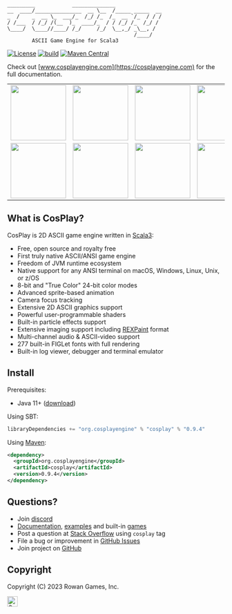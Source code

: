     
    
    _________            ______________               
    __  ____/_______________  __ \__  /_____ _____  __
    _  /    _  __ \_  ___/_  /_/ /_  /_  __ `/_  / / /
    / /___  / /_/ /(__  )_  ____/_  / / /_/ /_  /_/ /
    \____/  \____//____/ /_/     /_/  \__,_/ _\__, /  
                                             /____/
            ASCII Game Engine for Scala3             
    

[![License](https://img.shields.io/badge/license-Apache%202-blue.svg)](https://raw.githubusercontent.com/apache/opennlp/master/LICENSE)
[![build](https://github.com/nivanov/cosplay/actions/workflows/build.yml/badge.svg)](https://github.com/nivanov/cosplay/actions/workflows/build.yml)
[![Maven Central](https://img.shields.io/maven-central/v/org.cosplayengine/cosplay.svg?label=Maven%20Central)](https://search.maven.org/search?q=g:%22org.cosplayengine%22%20AND%20a:%22cosplay%22)

Check out [www.cosplayengine.com](https://cosplayengine.com) for the full documentation.

<table style="margin-top: 10px; border: none; border-collapse: collapse" cellspacing="0" cellpadding="0">
    <tbody>
        <tr style="border: none">
            <td style="border: none"><img width="128px" alt="" src="https://cosplayengine.com/images/cosplay_screenshot1.gif"></td>
            <td style="border: none"><img width="128px" alt="" src="https://cosplayengine.com/images/cosplay_screenshot2.gif"></td>
            <td style="border: none"><img width="128px" alt="" src="https://cosplayengine.com/images/cosplay_screenshot3.gif"></td>
            <td style="border: none"><img width="128px" alt="" src="https://cosplayengine.com/images/cosplay_screenshot4.gif"></td>
            <td style="border: none"><img width="128px" alt="" src="https://cosplayengine.com/images/cosplay_screenshot4-1.gif"></td>
        </tr>
        <tr style="border: none">
            <td style="border: none"><img width="128px" alt="" src="https://cosplayengine.com/images/cosplay_screenshot5.gif"></td>
            <td style="border: none"><img width="128px" alt="" src="https://cosplayengine.com/images/cosplay_screenshot6.gif"></td>
            <td style="border: none"><img width="128px" alt="" src="https://cosplayengine.com/images/cosplay_screenshot7.gif"></td>
            <td style="border: none"><img width="128px" alt="" src="https://cosplayengine.com/images/cosplay_screenshot8.gif"></td>
            <td style="border: none"><img width="128px" alt="" src="https://cosplayengine.com/images/cosplay_screenshot9.gif"></td>
        </tr>
    </tbody>
</table>

## What is CosPlay?
CosPlay is 2D ASCII game engine written in [Scala3](https://www.scala-lang.org/):
* Free, open source and royalty free
* First truly native ASCII/ANSI game engine
* Freedom of JVM runtime ecosystem 
* Native support for any ANSI terminal on macOS, Windows, Linux, Unix, or z/OS
* 8-bit and "True Color" 24-bit color modes
* Advanced sprite-based animation
* Camera focus tracking 
* Extensive 2D ASCII graphics support
* Powerful user-programmable shaders
* Built-in particle effects support
* Extensive imaging support including [REXPaint](https://www.gridsagegames.com/rexpaint) format
* Multi-channel audio & ASCII-video support
* 277 built-in FIGLet fonts with full rendering
* Built-in log viewer, debugger and terminal emulator

## Install
Prerequisites:
* Java 11+ ([download](https://www.java.com/en/download/))

Using SBT:
```scala
libraryDependencies += "org.cosplayengine" % "cosplay" % "0.9.4"
```
Using [Maven](https://mvnrepository.com/artifact/org.cosplayengine/cosplay):
```xml
<dependency>
  <groupId>org.cosplayengine</groupId>
  <artifactId>cosplay</artifactId>
  <version>0.9.4</version>
</dependency>
```

## Questions?
* Join [discord](https://discord.gg/gDQuYJDM)
* [Documentation](https://cosplayengine.com), [examples](https://github.com/nivanov/cosplay/tree/master/modules/cosplay/src/main/scala/org/cosplay/examples) and built-in [games](https://github.com/nivanov/cosplay/tree/master/modules/cosplay/src/main/scala/org/cosplay/games)
* Post a question at [Stack Overflow](https://stackoverflow.com/questions/ask) using <code>cosplay</code> tag
* File a bug or improvement in [GitHub Issues](https://github.com/nivanov/cosplay/issues)
* Join project on [GitHub](https://github.com/nivanov/cosplay/issues)

## Copyright
Copyright (C) 2023 Rowan Games, Inc.

<img src="https://cosplayengine.com/images/cosplay-grey.gif" height="24px" alt="CosPlay Logo">


